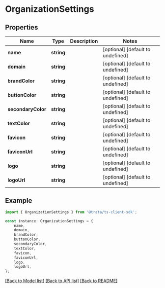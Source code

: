 # OrganizationSettings


## Properties

Name | Type | Description | Notes
------------ | ------------- | ------------- | -------------
**name** | **string** |  | [optional] [default to undefined]
**domain** | **string** |  | [optional] [default to undefined]
**brandColor** | **string** |  | [optional] [default to undefined]
**buttonColor** | **string** |  | [optional] [default to undefined]
**secondaryColor** | **string** |  | [optional] [default to undefined]
**textColor** | **string** |  | [optional] [default to undefined]
**favicon** | **string** |  | [optional] [default to undefined]
**faviconUrl** | **string** |  | [optional] [default to undefined]
**logo** | **string** |  | [optional] [default to undefined]
**logoUrl** | **string** |  | [optional] [default to undefined]

## Example

```typescript
import { OrganizationSettings } from '@trata/ts-client-sdk';

const instance: OrganizationSettings = {
    name,
    domain,
    brandColor,
    buttonColor,
    secondaryColor,
    textColor,
    favicon,
    faviconUrl,
    logo,
    logoUrl,
};
```

[[Back to Model list]](../README.md#documentation-for-models) [[Back to API list]](../README.md#documentation-for-api-endpoints) [[Back to README]](../README.md)
